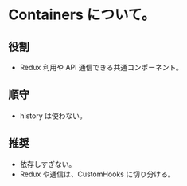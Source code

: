 # Containers について。

## 役割

- Redux 利用や API 通信できる共通コンポーネント。

## 順守

- history は使わない。

## 推奨

- 依存しすぎない。
- Redux や通信は、CustomHooks に切り分ける。
